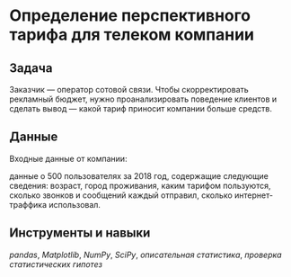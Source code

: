 # Определение перспективного тарифа для телеком компании

## Задача

Заказчик — оператор сотовой связи. Чтобы скорректировать рекламный бюджет, нужно проанализировать поведение клиентов и сделать вывод — какой тариф приносит компании больше средств. 

## Данные

Входные данные от компании: 

данные о 500 пользователях за 2018 год, содержащие следующие сведения: возраст, город проживания, каким тарифом пользуются, сколько звонков и сообщений каждый отправил, сколько интернет-траффика использовал. 

## Инструменты и навыки 
*pandas*, *Matplotlib*, *NumPy*, *SciPy*, *описательная статистика*, *проверка статистических гипотез*